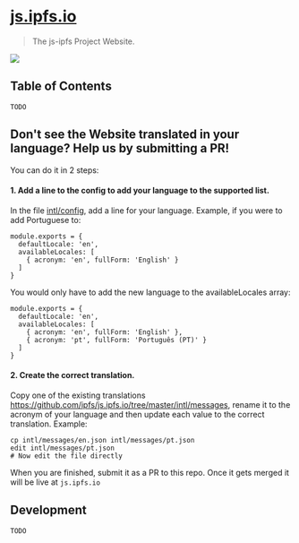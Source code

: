 # [js.ipfs.io](https://js.ipfs.io)

> The js-ipfs Project Website.

[![](https://ipfs.io/ipfs/QmRNFokLYeHZiSkXVCSmTKjbGAKCeP2pVZe5fbdvUWtsPL)](https://js.ipfs.io)

## Table of Contents

`TODO`

## Don't see the Website translated in your language? Help us by submitting a PR!

You can do it in 2 steps:

#### 1. Add a line to the config to add your language to the supported list.

In the file [intl/config](), add a line for your language. Example, if you were to add Portuguese to:

```
module.exports = {
  defaultLocale: 'en',
  availableLocales: [
    { acronym: 'en', fullForm: 'English' }
  ]
}
```

You would only have to add the new language to the availableLocales array:

```
module.exports = {
  defaultLocale: 'en',
  availableLocales: [
    { acronym: 'en', fullForm: 'English' },
    { acronym: 'pt', fullForm: 'Português (PT)' }
  ]
}
```

#### 2. Create the correct translation.

Copy one of the existing translations https://github.com/ipfs/js.ipfs.io/tree/master/intl/messages, rename it to the acronym of your language and then update each value to the correct translation. Example:

```
cp intl/messages/en.json intl/messages/pt.json 
edit intl/messages/pt.json 
# Now edit the file directly
```

When you are finished, submit it as a PR to this repo. Once it gets merged it will be live at `js.ipfs.io`

## Development

`TODO`

